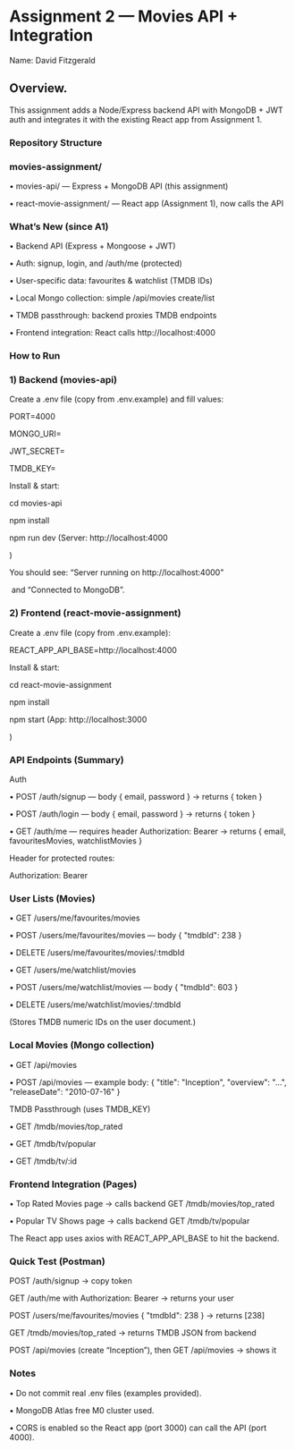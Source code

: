 # Assignment 2 — Movies API + Integration

Name: David Fitzgerald

## Overview.

This assignment adds a Node/Express backend API with MongoDB + JWT auth and integrates it with the existing React app from Assignment 1.

### Repository Structure

### movies-assignment/

• movies-api/ — Express + MongoDB API (this assignment)

• react-movie-assignment/ — React app (Assignment 1), now calls the API

### What’s New (since A1)

• Backend API (Express + Mongoose + JWT)

• Auth: signup, login, and /auth/me (protected)

• User-specific data: favourites \& watchlist (TMDB IDs)

• Local Mongo collection: simple /api/movies create/list

• TMDB passthrough: backend proxies TMDB endpoints

• Frontend integration: React calls http://localhost:4000

### How to Run

### 1\) Backend (movies-api)

Create a .env file (copy from .env.example) and fill values:

PORT=4000

MONGO\_URI=<your Atlas connection string>

JWT\_SECRET=<any string>

TMDB\_KEY=<your TMDB v3 key>

Install \& start:

cd movies-api

npm install

npm run dev (Server: http://localhost:4000

)

You should see: “Server running on http://localhost:4000”

&nbsp;and “Connected to MongoDB”.

### 2\) Frontend (react-movie-assignment)

Create a .env file (copy from .env.example):

REACT\_APP\_API\_BASE=http://localhost:4000

Install \& start:

cd react-movie-assignment

npm install

npm start (App: http://localhost:3000

)

### API Endpoints (Summary)

Auth

• POST /auth/signup — body { email, password } → returns { token }

• POST /auth/login — body { email, password } → returns { token }

• GET /auth/me — requires header Authorization: Bearer <token> → returns { email, favouritesMovies, watchlistMovies }

Header for protected routes:

Authorization: Bearer <token>

### User Lists (Movies)

• GET /users/me/favourites/movies

• POST /users/me/favourites/movies — body { "tmdbId": 238 }

• DELETE /users/me/favourites/movies/:tmdbId

• GET /users/me/watchlist/movies

• POST /users/me/watchlist/movies — body { "tmdbId": 603 }

• DELETE /users/me/watchlist/movies/:tmdbId

(Stores TMDB numeric IDs on the user document.)

### Local Movies (Mongo collection)

• GET /api/movies

• POST /api/movies — example body: { "title": "Inception", "overview": "...", "releaseDate": "2010-07-16" }

TMDB Passthrough (uses TMDB\_KEY)

• GET /tmdb/movies/top\_rated

• GET /tmdb/tv/popular

• GET /tmdb/tv/:id

### Frontend Integration (Pages)

• Top Rated Movies page → calls backend GET /tmdb/movies/top\_rated

• Popular TV Shows page → calls backend GET /tmdb/tv/popular

The React app uses axios with REACT\_APP\_API\_BASE to hit the backend.

### Quick Test (Postman)

POST /auth/signup → copy token

GET /auth/me with Authorization: Bearer <token> → returns your user

POST /users/me/favourites/movies { "tmdbId": 238 } → returns \[238]

GET /tmdb/movies/top\_rated → returns TMDB JSON from backend

POST /api/movies (create “Inception”), then GET /api/movies → shows it

### Notes

• Do not commit real .env files (examples provided).

• MongoDB Atlas free M0 cluster used.

• CORS is enabled so the React app (port 3000) can call the API (port 4000).

